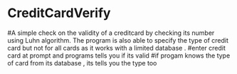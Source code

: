 # CreditCardVerify
#A simple check on the validity of a creditcard by checking its  number using Luhn algorithm. The program is also able to specify the type of credit card but not for all cards as it works with a limited database .
#enter credit card at prompt and programs tells you if its valid 
#if progam knows the type of card from its database , its tells you the type too
